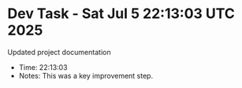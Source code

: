 # Dev Task - Sat Jul  5 22:13:03 UTC 2025
Updated project documentation
- Time: 22:13:03
- Notes: This was a key improvement step.
